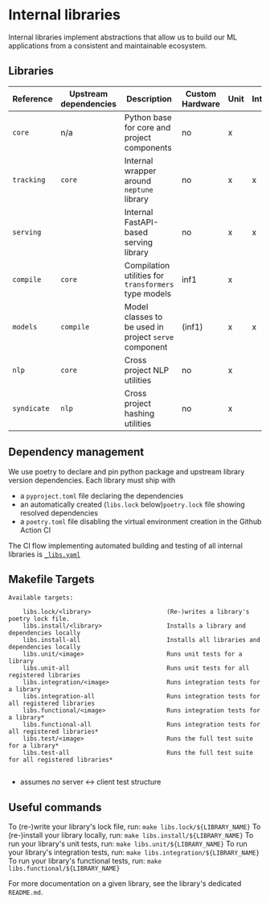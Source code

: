 # Internal libraries

Internal libraries implement abstractions that allow us to build our ML applications from a
consistent and maintainable ecosystem.

## Libraries

| Reference        | Upstream dependencies     | Description                                           | Custom Hardware | Unit | Integration | Functional |
| ---------------- | --------------------------| ----------------------------------------------------- | --------------- | ---- | ----------- | ---------- |
| `core`           | n/a                       | Python base for core and project components           | no              |   x  |             |            |
| `tracking`       | `core`                    | Internal wrapper around `neptune` library             | no              |   x  |      x      |            |
| `serving`        |                           | Internal FastAPI-based serving library                | no              |   x  |      x      |      x     |
| `compile`        | `core`                    | Compilation utilities for `transformers` type models  | inf1            |   x  |             |      x     |
| `models`         | `compile`                 | Model classes to be used in project `serve` component | (inf1)          |   x  |      x      |      x     |
| `nlp`            | `core`                    | Cross project NLP utilities                           | no              |   x  |             |            |
| `syndicate`      | `nlp      `               | Cross project hashing utilities                       | no              |   x  |             |            |

## Dependency management

We use poetry to declare and pin python package and upstream library version dependencies. Each
library must ship with
- a `pyproject.toml` file declaring the dependencies
- an automatically created (`libs.lock` below)`poetry.lock` file showing resolved dependencies
- a `poetry.toml` file disabling the virtual environment creation in the Github Action CI

The CI flow implementing automated building and testing of all internal libraries is [`_libs.yaml`](../.github/workflows/_libs.yaml)

## Makefile Targets

```text
Available targets:

    libs.lock/<library>                     (Re-)writes a library's poetry lock file.
    libs.install/<library>                  Installs a library and dependencies locally
    libs.install-all                        Installs all libraries and dependencies locally
    libs.unit/<image>                       Runs unit tests for a library
    libs.unit-all                           Runs unit tests for all registered libraries
    libs.integration/<image>                Runs integration tests for a library
    libs.integration-all                    Runs integration tests for all registered libraries
    libs.functional/<image>                 Runs integration tests for a library*
    libs.functional-all                     Runs integration tests for all registered libraries*
    libs.test/<image>                       Runs the full test suite for a library*
    libs.test-all                           Runs the full test suite for all registered libraries*


```

* assumes *no* server <-> client test structure

## Useful commands

To (re-)write your library's lock file, run: `make libs.lock/${LIBRARY_NAME}`
To (re-)install your library locally, run: `make libs.install/${LIBRARY_NAME}`
To run your library's unit tests, run: `make libs.unit/${LIBRARY_NAME}`
To run your library's integration tests, run: `make libs.integration/${LIBRARY_NAME}`
To run your library's functional tests, run: `make libs.functional/${LIBRARY_NAME}`

For more documentation on a given library, see the library's dedicated `README.md`.
